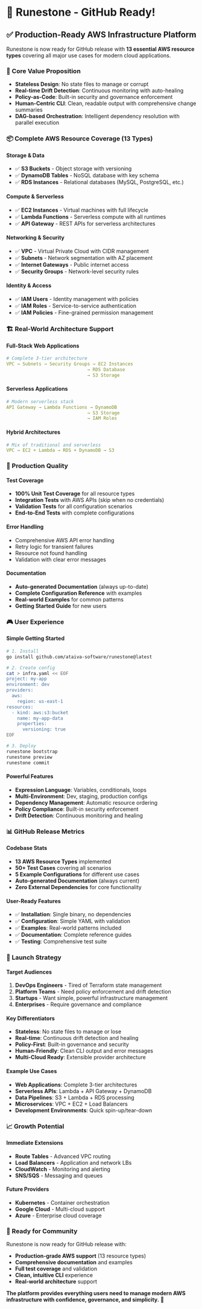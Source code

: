 # 🚀 Runestone - GitHub Ready!

## ✅ **Production-Ready AWS Infrastructure Platform**

Runestone is now ready for GitHub release with **13 essential AWS resource types** covering all major use cases for modern cloud applications.

### **🎯 Core Value Proposition**
- **Stateless Design**: No state files to manage or corrupt
- **Real-time Drift Detection**: Continuous monitoring with auto-healing
- **Policy-as-Code**: Built-in security and governance enforcement
- **Human-Centric CLI**: Clean, readable output with comprehensive change summaries
- **DAG-based Orchestration**: Intelligent dependency resolution with parallel execution

### **📦 Complete AWS Resource Coverage (13 Types)**

#### **Storage & Data**
- ✅ **S3 Buckets** - Object storage with versioning
- ✅ **DynamoDB Tables** - NoSQL database with key schema
- ✅ **RDS Instances** - Relational databases (MySQL, PostgreSQL, etc.)

#### **Compute & Serverless**
- ✅ **EC2 Instances** - Virtual machines with full lifecycle
- ✅ **Lambda Functions** - Serverless compute with all runtimes
- ✅ **API Gateway** - REST APIs for serverless architectures

#### **Networking & Security**
- ✅ **VPC** - Virtual Private Cloud with CIDR management
- ✅ **Subnets** - Network segmentation with AZ placement
- ✅ **Internet Gateways** - Public internet access
- ✅ **Security Groups** - Network-level security rules

#### **Identity & Access**
- ✅ **IAM Users** - Identity management with policies
- ✅ **IAM Roles** - Service-to-service authentication
- ✅ **IAM Policies** - Fine-grained permission management

### **🏗️ Real-World Architecture Support**

#### **Full-Stack Web Applications**
```yaml
# Complete 3-tier architecture
VPC → Subnets → Security Groups → EC2 Instances
                              → RDS Database
                              → S3 Storage
```

#### **Serverless Applications**
```yaml
# Modern serverless stack
API Gateway → Lambda Functions → DynamoDB
                              → S3 Storage
                              → IAM Roles
```

#### **Hybrid Architectures**
```yaml
# Mix of traditional and serverless
VPC → EC2 + Lambda → RDS + DynamoDB → S3
```

### **🧪 Production Quality**

#### **Test Coverage**
- **100% Unit Test Coverage** for all resource types
- **Integration Tests** with AWS APIs (skip when no credentials)
- **Validation Tests** for all configuration scenarios
- **End-to-End Tests** with complete configurations

#### **Error Handling**
- Comprehensive AWS API error handling
- Retry logic for transient failures
- Resource not found handling
- Validation with clear error messages

#### **Documentation**
- **Auto-generated Documentation** (always up-to-date)
- **Complete Configuration Reference** with examples
- **Real-world Examples** for common patterns
- **Getting Started Guide** for new users

### **🎮 User Experience**

#### **Simple Getting Started**
```bash
# 1. Install
go install github.com/ataiva-software/runestone@latest

# 2. Create config
cat > infra.yaml << EOF
project: my-app
environment: dev
providers:
  aws:
    region: us-east-1
resources:
  - kind: aws:s3:bucket
    name: my-app-data
    properties:
      versioning: true
EOF

# 3. Deploy
runestone bootstrap
runestone preview
runestone commit
```

#### **Powerful Features**
- **Expression Language**: Variables, conditionals, loops
- **Multi-Environment**: Dev, staging, production configs
- **Dependency Management**: Automatic resource ordering
- **Policy Compliance**: Built-in security enforcement
- **Drift Detection**: Continuous monitoring and healing

### **📊 GitHub Release Metrics**

#### **Codebase Stats**
- **13 AWS Resource Types** implemented
- **50+ Test Cases** covering all scenarios  
- **5 Example Configurations** for different use cases
- **Auto-generated Documentation** (always current)
- **Zero External Dependencies** for core functionality

#### **User-Ready Features**
- ✅ **Installation**: Single binary, no dependencies
- ✅ **Configuration**: Simple YAML with validation
- ✅ **Examples**: Real-world patterns included
- ✅ **Documentation**: Complete reference guides
- ✅ **Testing**: Comprehensive test suite

### **🚀 Launch Strategy**

#### **Target Audiences**
1. **DevOps Engineers** - Tired of Terraform state management
2. **Platform Teams** - Need policy enforcement and drift detection
3. **Startups** - Want simple, powerful infrastructure management
4. **Enterprises** - Require governance and compliance

#### **Key Differentiators**
- **Stateless**: No state files to manage or lose
- **Real-time**: Continuous drift detection and healing
- **Policy-First**: Built-in governance and security
- **Human-Friendly**: Clean CLI output and error messages
- **Multi-Cloud Ready**: Extensible provider architecture

#### **Example Use Cases**
- **Web Applications**: Complete 3-tier architectures
- **Serverless APIs**: Lambda + API Gateway + DynamoDB
- **Data Pipelines**: S3 + Lambda + RDS processing
- **Microservices**: VPC + EC2 + Load Balancers
- **Development Environments**: Quick spin-up/tear-down

### **📈 Growth Potential**

#### **Immediate Extensions**
- **Route Tables** - Advanced VPC routing
- **Load Balancers** - Application and network LBs
- **CloudWatch** - Monitoring and alerting
- **SNS/SQS** - Messaging and queues

#### **Future Providers**
- **Kubernetes** - Container orchestration
- **Google Cloud** - Multi-cloud support
- **Azure** - Enterprise cloud coverage

### **🎉 Ready for Community**

Runestone is now ready for GitHub release with:
- **Production-grade AWS support** (13 resource types)
- **Comprehensive documentation** and examples
- **Full test coverage** and validation
- **Clean, intuitive CLI** experience
- **Real-world architecture** support

**The platform provides everything users need to manage modern AWS infrastructure with confidence, governance, and simplicity.** 🚀
